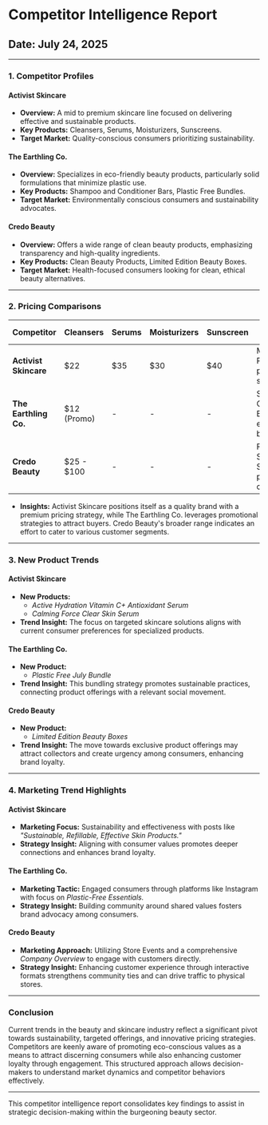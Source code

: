 # Competitor Intelligence Report  
## Date: July 24, 2025

---

### 1. Competitor Profiles

#### **Activist Skincare**  
- **Overview:** A mid to premium skincare line focused on delivering effective and sustainable products.  
- **Key Products:** Cleansers, Serums, Moisturizers, Sunscreens.  
- **Target Market:** Quality-conscious consumers prioritizing sustainability.

#### **The Earthling Co.**  
- **Overview:** Specializes in eco-friendly beauty products, particularly solid formulations that minimize plastic use.  
- **Key Products:** Shampoo and Conditioner Bars, Plastic Free Bundles.  
- **Target Market:** Environmentally conscious consumers and sustainability advocates.

#### **Credo Beauty**  
- **Overview:** Offers a wide range of clean beauty products, emphasizing transparency and high-quality ingredients.  
- **Key Products:** Clean Beauty Products, Limited Edition Beauty Boxes.  
- **Target Market:** Health-focused consumers looking for clean, ethical beauty alternatives.

---

### 2. Pricing Comparisons

| Competitor           | Cleansers  | Serums     | Moisturizers | Sunscreen | Other Products                       |
|----------------------|------------|------------|--------------|-----------|-------------------------------------|
| **Activist Skincare**| $22        | $35        | $30          | $40       | Mid to Premium pricing strategy     |
| **The Earthling Co.**| $12 (Promo)| -          | -            | -         | Shampoo & Conditioner Bars ($12 each, $24 bundle) |
| **Credo Beauty**     | $25 - $100 | -          | -            | -         | Free Sample Gift Set for purchases over $125 |

- **Insights:** Activist Skincare positions itself as a quality brand with a premium pricing strategy, while The Earthling Co. leverages promotional strategies to attract buyers. Credo Beauty's broader range indicates an effort to cater to various customer segments.

---

### 3. New Product Trends

#### **Activist Skincare**  
- **New Products:**  
  - *Active Hydration Vitamin C+ Antioxidant Serum*  
  - *Calming Force Clear Skin Serum*  
- **Trend Insight:** The focus on targeted skincare solutions aligns with current consumer preferences for specialized products.

#### **The Earthling Co.**  
- **New Product:**  
  - *Plastic Free July Bundle*  
- **Trend Insight:** This bundling strategy promotes sustainable practices, connecting product offerings with a relevant social movement.

#### **Credo Beauty**  
- **New Product:**  
  - *Limited Edition Beauty Boxes*  
- **Trend Insight:** The move towards exclusive product offerings may attract collectors and create urgency among consumers, enhancing brand loyalty.

---

### 4. Marketing Trend Highlights

#### **Activist Skincare**  
- **Marketing Focus:** Sustainability and effectiveness with posts like *"Sustainable, Refillable, Effective Skin Products."*  
- **Strategy Insight:** Aligning with consumer values promotes deeper connections and enhances brand loyalty.

#### **The Earthling Co.**  
- **Marketing Tactic:** Engaged consumers through platforms like Instagram with focus on *Plastic-Free Essentials.*  
- **Strategy Insight:** Building community around shared values fosters brand advocacy among consumers.

#### **Credo Beauty**  
- **Marketing Approach:** Utilizing Store Events and a comprehensive *Company Overview* to engage with customers directly.  
- **Strategy Insight:** Enhancing customer experience through interactive formats strengthens community ties and can drive traffic to physical stores.

---

### Conclusion

Current trends in the beauty and skincare industry reflect a significant pivot towards sustainability, targeted offerings, and innovative pricing strategies. Competitors are keenly aware of promoting eco-conscious values as a means to attract discerning consumers while also enhancing customer loyalty through engagement. This structured approach allows decision-makers to understand market dynamics and competitor behaviors effectively.

--- 

This competitor intelligence report consolidates key findings to assist in strategic decision-making within the burgeoning beauty sector.